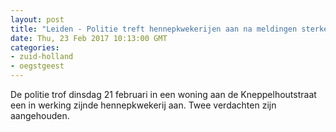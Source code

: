 ```yaml
---
layout: post
title: "Leiden - Politie treft hennepkwekerijen aan na meldingen sterke hennepgeur"
date: Thu, 23 Feb 2017 10:13:00 GMT
categories: 
- zuid-holland 
- oegstgeest 
---
```


De politie trof dinsdag 21 februari in een woning aan de Kneppelhoutstraat een in werking zijnde hennepkwekerij aan. Twee verdachten zijn aangehouden.
